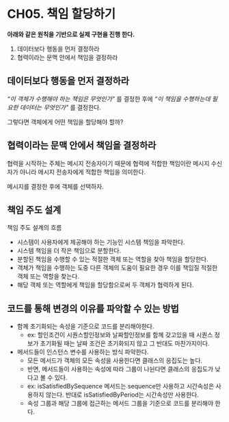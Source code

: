 # CH05. 책임 할당하기

**아래와 같은 원칙을 기반으로 실제 구현을 진행 한다.**

1. 데이터보다 행동을 먼저 결정하라
2. 협력이라는 문맥 안에서 책임을 결정하라

## 데이터보다 행동을 먼저 결정하라

*“이 객체가 수행해야 하는 책임은 무엇인가"* 를 결정한 후에 *“이 책임을 수행하는데 필요한 데이터는 무엇인가"* 를 결정한다.

그렇다면 객체에게 어떤 책임을 할당해야 할까?

## 협력이라는 문맥 안에서 책임을 결정하라

협력을 시작하는 주체는 메시지 전송자이기 때문에 협력에 적합한 책임이란 메시지 수신자가 아니라 메시지 전송자에게 적합한 책임을 의미한다.

메시지를 결정한 후에 객체를 선택하자.

## 책임 주도 설계

책임 주도 설계의 흐름

- 시스템이 사용자에게 제공해야 하는 기능인 시스템 책임을 파악한다.
- 시스템 책임을 더 작은 책임으로 분할한다.
- 분할된 책임을 수행할 수 있는 적절한 객체 또는 역할을 찾아 책임을 할당한다.
- 객체가 책임을 수행하는 도중 다른 객체의 도움이 필요한 경우 이를 책임질 적절한 객체 또는 역할을 찾는다.
- 해당 객체 또는 역할에게 책임을 할당함으로써 두 객체가 협력하게 된다.

## 코드를 통해 변경의 이유를 파악할 수 있는 방법

- 함께 초기화되는 속성을 기준으로 코드를 분리해야한다.
  - ex: 할인조건이 시퀀스할인정보와 날짜할인정보를 함께 갖고있을 때 시퀀스 정보가 초기화될 때는 날짜 조건은 초기화되지 않고 그 반대도 마찬가지이다.
- 메서드들이 인스턴스 변수를 사용하는 방식 파악한다.
  - 모든 메서드가 객체의 모든 속성을 사용한다면 클래스의 응집도는 높다.
  - 반면, 메서드들이 사용하는 속성에 따라 그룹이 나뉜다면 클래스의 응집도가 낮다고 볼 수 있다.
  - ex: isSatisfiedBySequence 메서드는 sequence만 사용하고 시간속성은 사용하지 않는다. 반대로 isSatisfiedByPeriod는 시간속성만 사용한다.
  - 속성 그룹과 해당 그룹에 접근하는 메서드 그룹을 기준으로 코드를 분리해야 한다.